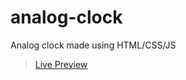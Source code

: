 # analog-clock

Analog clock made using HTML/CSS/JS
> [Live Preview](https://rohitg07.github.io/analog-clock/)
